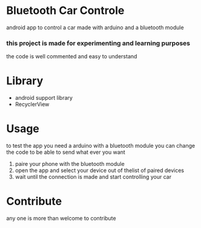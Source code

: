 # Bluetooth Car Controle
 android app to control a car made with arduino and a bluetooth module 
### this project is made for experimenting and learning purposes 
the code is well commented and easy to understand 
# Library
- android support library
- RecyclerView
# Usage 
to test the app you need a arduino with a bluetooth module you can change the code to be able to send what ever you want 
1. paire your phone with the bluetooth module 
2. open the app and select your device out of thelist of paired devices
3. wait until the connection is made and start controlling your car
# Contribute
any one is more than welcome to contribute 
